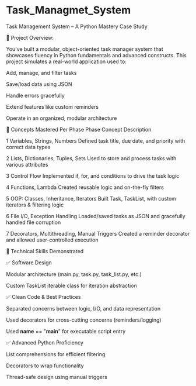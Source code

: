 # Task_Managmet_System
Task Management System – A Python Mastery Case Study

🎯 Project Overview:

You’ve built a modular, object-oriented task manager system that showcases fluency in Python fundamentals and advanced constructs. This project simulates a real-world application used to:

Add, manage, and filter tasks

Save/load data using JSON

Handle errors gracefully

Extend features like custom reminders

Operate in an organized, modular architecture

🔧 Concepts Mastered Per Phase
Phase	Concept	Description

1	Variables, Strings, Numbers	Defined task title, due date, and priority with correct data types

2	Lists, Dictionaries, Tuples, Sets	Used to store and process tasks with various attributes

3	Control Flow	Implemented if, for, and conditions to drive the task logic

4	Functions, Lambda	Created reusable logic and on-the-fly filters

5	OOP: Classes, Inheritance, Iterators	Built Task, TaskList, with custom iterators & filtering logic

6	File I/O, Exception Handling	Loaded/saved tasks as JSON and gracefully handled file corruption

7	Decorators, Multithreading, Manual Triggers	Created a reminder decorator and allowed user-controlled execution

🧠 Technical Skills Demonstrated

✅ Software Design

Modular architecture (main.py, task.py, task_list.py, etc.)

Custom TaskList iterable class for iteration abstraction

✅ Clean Code & Best Practices

Separated concerns between logic, I/O, and data representation

Used decorators for cross-cutting concerns (reminders/logging)

Used __name__ == "__main__" for executable script entry

✅ Advanced Python Proficiency

List comprehensions for efficient filtering

Decorators to wrap functionality

Thread-safe design using manual triggers

